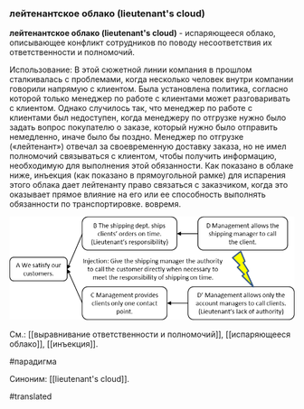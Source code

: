 ### лейтенантское облако (lieutenant's cloud)

**лейтенантское облако (lieutenant's cloud)** - испаряющееся облако, описывающее конфликт сотрудников по поводу несоответствия их ответственности и полномочий.

Использование: В этой сюжетной линии компания в прошлом сталкивалась с проблемами, когда несколько человек внутри компании говорили напрямую с клиентом. Была установлена ​​политика, согласно которой только менеджер по работе с клиентами может разговаривать с клиентом. Однако случилось так, что менеджер по работе с клиентами был недоступен, когда менеджеру по отгрузке нужно было задать вопрос покупателю о заказе, который нужно было отправить немедленно, иначе было бы поздно. Менеджер по отгрузке («лейтенант») отвечал за своевременную доставку заказа, но не имел полномочий связываться с клиентом, чтобы получить информацию, необходимую для выполнения этой обязанности. Как показано в облаке ниже, инъекция (как показано в прямоугольной рамке) для испарения этого облака дает лейтенанту право связаться с заказчиком, когда это оказывает прямое влияние на его или ее способность выполнять обязанности по транспортировке. вовремя.

![](images/image113.png)

См.: [[выравнивание ответственности и полномочий]], [[испаряющееся облако]], [[инъекция]].

#парадигма

Синоним: [[lieutenant's cloud]].

#translated
